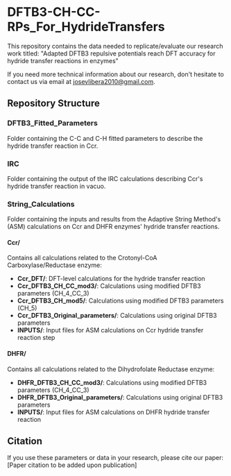 # DFTB3-CH-CC-RPs_For_HydrideTransfers

This repository contains the data needed to replicate/evaluate our research work titled: "Adapted DFTB3 repulsive potentials reach DFT accuracy for hydride transfer reactions in enzymes"

If you need more technical information about our research, don't hesitate to contact us via email at josevlibera2010@gmail.com.

## Repository Structure

### DFTB3_Fitted_Parameters
Folder containing the C-C and C-H fitted parameters to describe the hydride transfer reaction in Ccr.

### IRC
Folder containing the output of the IRC calculations describing Ccr's hydride transfer reaction in vacuo.

### String_Calculations
Folder containing the inputs and results from the Adaptive String Method's (ASM) calculations on Ccr and DHFR enzymes' hydride transfer reactions.

#### Ccr/
Contains all calculations related to the Crotonyl-CoA Carboxylase/Reductase enzyme:
- **Ccr_DFT/**: DFT-level calculations for the hydride transfer reaction
- **Ccr_DFTB3_CH_CC_mod3/**: Calculations using modified DFTB3 parameters (CH_4_CC_3)
- **Ccr_DFTB3_CH_mod5/**: Calculations using modified DFTB3 parameters (CH_5)
- **Ccr_DFTB3_Original_parameters/**: Calculations using original DFTB3 parameters
- **INPUTS/**: Input files for ASM calculations on Ccr hydride transfer reaction step

#### DHFR/
Contains all calculations related to the Dihydrofolate Reductase enzyme:
- **DHFR_DFTB3_CH_CC_mod3/**: Calculations using modified DFTB3 parameters (CH_4_CC_3)
- **DHFR_DFTB3_Original_parameters/**: Calculations using original DFTB3 parameters
- **INPUTS/**: Input files for ASM calculations on DHFR hydride transfer reaction

## Citation
If you use these parameters or data in your research, please cite our paper: [Paper citation to be added upon publication]
